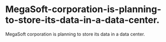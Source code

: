 # MegaSoft-corporation-is-planning-to-store-its-data-in-a-data-center.
MegaSoft corporation is planning to store its data in a data center.
